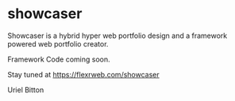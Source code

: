 # showcaser
Showcaser is a hybrid hyper web portfolio design and a framework powered web portfolio creator.

Framework Code coming soon.

Stay tuned at https://flexrweb.com/showcaser

Uriel Bitton
